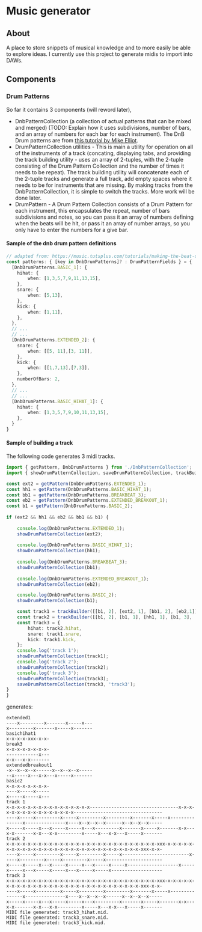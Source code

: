 
# Music generator
## About
A place to store snippets of musical knowledge and to more easily be able to explore ideas. I currently use this project to generate midis to import into DAWs.
## Components
### Drum Patterns
So far it contains 3 components (will reword later),
- DnbPatternCollection (a collection of actual patterns that can be mixed and merged) (TODO: Explain how it uses subdivisions, number of bars, and an array of numbers for each bar for each instrument). The DnB  Drum patterns are from [this tutorial by Mike Elliot](https://music.tutsplus.com/tutorials/making-the-beat-drum-n-bass-drums--audio-8697).
- DrumPatternCollection utilities - This is main a utility for operation on all of the instruments of a track (concating, displaying tabs, and providing the track building utility - uses an array of 2-tuples, with the 2-tuple consisting of the Drum Pattern Collection and the number of times it needs to be repeat). The track building utility will concatenate each of the 2-tuple tracks and generate a full track, add empty spaces where it needs to be for instruments that are missing. By making tracks from the DnbPatternCollection, it is simple to switch the tracks. More work will be done later.
- DrumPattern - A Drum Pattern Collection consists of a Drum Pattern for each instrument, this encapsulates the repeat, number of bars subdivisions and notes, so you can pass it an array of numbers defining when the beats will be hit, or pass it an array of number arrays, so you only have to enter the numbers for a give bar.

#### Sample of the dnb drum pattern definitions
```ts
// adapted from: https://music.tutsplus.com/tutorials/making-the-beat-drum-n-bass-drums--audio-8697
const patterns: { [key in DnbDrumPatterns]? : DrumPatternFields } = {
  [DnbDrumPatterns.BASIC_1]: {
    hihat: {
        when: [1,3,5,7,9,11,13,15],            
    },
    snare: {
        when: [5,13],
    },
    kick: {
        when: [1,11],
    },
  },
  // ...
  // ...
  [DnbDrumPatterns.EXTENDED_2]: {
    snare: {
        when: [[5, 11],[3, 11]],
    },
    kick: {
        when: [[1,7,13],[7,3]],
    },
    numberOfBars: 2,
  },
  // ...
  // ...
  [DnbDrumPatterns.BASIC_HIHAT_1]: {
    hihat: {
        when: [1,3,5,7,9,10,11,13,15],            
    },
  }
}

```

#### Sample of building a track
The following code generates 3 midi tracks.
```ts
import { getPattern, DnbDrumPatterns } from './DnbPatternCollection';
import { showDrumPatternCollection, saveDrumPatternCollection, trackBuilder } from "./DrumPatternCollection";

const ext2 = getPattern(DnbDrumPatterns.EXTENDED_1);
const hh1 = getPattern(DnbDrumPatterns.BASIC_HIHAT_1);
const bb1 = getPattern(DnbDrumPatterns.BREAKBEAT_3);
const eb2 = getPattern(DnbDrumPatterns.EXTENDED_BREAKOUT_1);
const b1 = getPattern(DnbDrumPatterns.BASIC_2);
  
if (ext2 && hh1 && eb2 && bb1 && b1) {
    
    console.log(DnbDrumPatterns.EXTENDED_1);
    showDrumPatternCollection(ext2);
    
    console.log(DnbDrumPatterns.BASIC_HIHAT_1);
    showDrumPatternCollection(hh1);
    
    console.log(DnbDrumPatterns.BREAKBEAT_3);
    showDrumPatternCollection(bb1);
    
    console.log(DnbDrumPatterns.EXTENDED_BREAKOUT_1);
    showDrumPatternCollection(eb2);

    console.log(DnbDrumPatterns.BASIC_2);
    showDrumPatternCollection(b1);

    const track1 = trackBuilder([[b1, 2], [ext2, 1], [bb1, 2], [eb2,1]],'track1');
    const track2 = trackBuilder([[b1, 2], [b1, 1], [hh1, 1], [b1, 3], [hh1,1]], 'track2');
    const track3 = {
        hihat: track2.hihat,
        snare: track1.snare,
        kick: track1.kick,
    };
    console.log('track 1');
    showDrumPatternCollection(track1);
    console.log('track 2');
    showDrumPatternCollection(track2);
    console.log('track 3');
    showDrumPatternCollection(track3);
    saveDrumPatternCollection(track3, 'track3');
}
}
```
generates:

```
extended1
----x---------x-------x-----x---
x---------x-------x-----x-------
basichihat1
x-x-x-x-xxx-x-x-
break3
x-x-x-x-x-x-x-x-
------------x---
x-x---x-x-------
extendedbreakout1
-x--x--x--x------x--x--x--x-----
--x-----x---x-x---x-----x-------
basic2
x-x-x-x-x-x-x-x-
----x-----x-----
x-----x-----x---
track 1
x-x-x-x-x-x-x-x-x-x-x-x-x-x-x-x---------------------------------x-x-x-x-x-x-x-x-x-x-x-x-x-x-x-x---------------------------------
----x-----x---------x-----x---------x---------x-------x-----x---------------x---------------x----x--x--x--x------x--x--x--x-----
x-----x-----x---x-----x-----x---x---------x-------x-----x-------x-x---x-x-------x-x---x-x---------x-----x---x-x---x-----x-------
track 2
x-x-x-x-x-x-x-x-x-x-x-x-x-x-x-x-x-x-x-x-x-x-x-x-x-x-x-x-xxx-x-x-x-x-x-x-x-x-x-x-x-x-x-x-x-x-x-x-x-x-x-x-x-x-x-x-x-x-x-x-xxx-x-x-
----x-----x---------x-----x---------x-----x-------------------------x-----x---------x-----x---------x-----x---------------------
x-----x-----x---x-----x-----x---x-----x-----x-------------------x-----x-----x---x-----x-----x---x-----x-----x-------------------
track 3
x-x-x-x-x-x-x-x-x-x-x-x-x-x-x-x-x-x-x-x-x-x-x-x-x-x-x-x-xxx-x-x-x-x-x-x-x-x-x-x-x-x-x-x-x-x-x-x-x-x-x-x-x-x-x-x-x-x-x-x-xxx-x-x-
----x-----x---------x-----x---------x---------x-------x-----x---------------x---------------x----x--x--x--x------x--x--x--x-----
x-----x-----x---x-----x-----x---x---------x-------x-----x-------x-x---x-x-------x-x---x-x---------x-----x---x-x---x-----x-------
MIDI file generated: track3_hihat.mid.
MIDI file generated: track3_snare.mid.
MIDI file generated: track3_kick.mid.
```